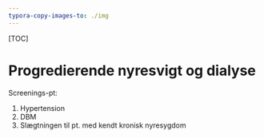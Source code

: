 ```yaml
---
typora-copy-images-to: ./img
---
```


[TOC]

# Progredierende nyresvigt og dialyse

Screenings-pt:

1. Hypertension
2. DBM
3. Slægtningen til pt. med kendt kronisk nyresygdom


